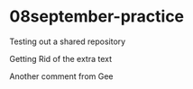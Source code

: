 # 08september-practice

Testing out a shared repository

Getting Rid of the extra text


Another comment from Gee
